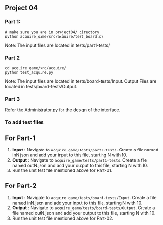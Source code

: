 ## Project 04

### Part 1:

```
# make sure you are in project04/ directory
python acquire_game/src/acquire/test_board.py
```

Note: The input files are located in tests/part1-tests/

### Part 2

```
cd acquire_game/src/acquire/
python test_acquire.py
```

Note: The input files are located in tests/board-tests/Input.
Output Files are located in tests/board-tests/Output.

### Part 3

Refer the Administrator.py for the design of the interface.

### To add test files

## For Part-1

1. **Input** : Navigate to `acquire_game/tests/part1-tests`. Create a file named inN.json and add your input to this file, starting N with 10.
2. **Output** : Navigate to `acquire_game/tests/part1-tests`. Create a file named outN.json and add your output to this file, starting N with 10.
3. Run the unit test file mentioned above for Part-01.

## For Part-2

1. **Input** : Navigate to `acquire_game/tests/board-tests/Input`. Create a file named inN.json and add your input to this file, starting N with 10.
2. **Output** : Navigate to `acquire_game/tests/board-tests/Output`. Create a file named outN.json and add your output to this file, starting N with 10.
3. Run the unit test file mentioned above for Part-02.
